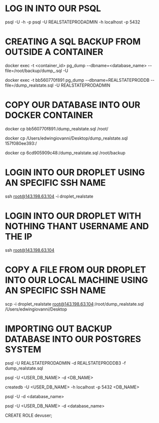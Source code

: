 # LOG IN INTO OUR PSQL
psql -U <username> -h <hostname> -p <port>
psql -U REALSTATEPRODADMIN -h localhost -p 5432

# CREATING A SQL BACKUP FROM OUTSIDE A CONTAINER
docker exec -t <container_id> pg_dump --dbname=<database_name> --file=/root/backup/dump_.sql -U <username>

docker exec -t bb560770f891 pg_dump --dbname=REALSTATEPRODDB --file=/dump_realstate.sql -U REALSTATEPRODADMIN

# COPY OUR DATABASE INTO OUR DOCKER CONTAINER
docker cp bb560770f891:/dump_realstate.sql /root/

docker cp /Users/edwingiovanni/Desktop/dump_realstate.sql 157f080ee393:/

docker cp 6cd905909c48:/dump_realstate.sql /root/backup

# LOGIN INTO OUR DROPLET USING AN SPECIFIC SSH NAME
ssh root@143.198.63.104 -i droplet_realstate

# LOGIN INTO OUR DROPLET WITH NOTHING THANT USERNAME AND THE IP
ssh root@143.198.63.104 

# COPY A FILE FROM OUR DROPLET INTO OUR LOCAL MACHINE USING AN SPECIFIC SSH NAME
scp -i droplet_realstate root@143.198.63.104:/root/dump_realstate.sql /Users/edwingiovanni/Desktop

# IMPORTING OUT BACKUP DATABASE INTO OUR POSTGRES SYSTEM
psql -U REALSTATEPRODADMIN -d REALSTATEPRODDB3 -f dump_realstate.sql

psql -U <USER_DB_NAME> -d <DB_NAME>

createdb -U <USER_DB_NAME> -h localhost -p 5432 <DB_NAME>

psql -U <username> -d <database_name>

psql -U <USER_DB_NAME> -d <database_name>

CREATE ROLE devuser;
